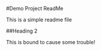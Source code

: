 #Demo Project ReadMe

This is a simple readme file

##Heading 2

This is bound to cause some trouble!
